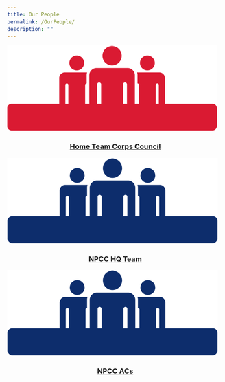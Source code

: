 ```yaml
---
title: Our People
permalink: /OurPeople/
description: ""
---
```

<a href="/HTCCouncil/">![](/images/people-red.png)
### <center> Home Team Corps Council</center>
<a href="/NPCCHQTeam/">![](/images/people-blue.png)
### <center>NPCC HQ Team</center>
<a href="/NPCCAC/">![](/images/people-blue.png)
### <center>NPCC ACs</center>